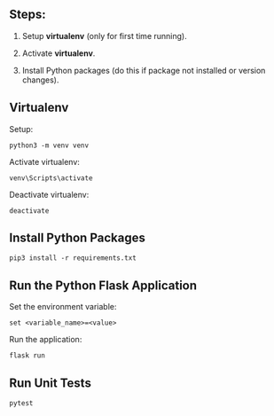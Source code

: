 ## Steps:

1. Setup **virtualenv** (only for first time running).

2. Activate **virtualenv**.

3. Install Python packages (do this if package not installed or version changes).

## Virtualenv

Setup:

```
python3 -m venv venv
```

Activate virtualenv:

```
venv\Scripts\activate
```

Deactivate virtualenv:

```
deactivate
```

## Install Python Packages

```
pip3 install -r requirements.txt
```

## Run the Python Flask Application

Set the environment variable:

```
set <variable_name>=<value>
```

Run the application:

```
flask run
```

## Run Unit Tests

```
pytest
```
